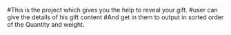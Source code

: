#This is the project which gives you the help to reveal your gift.
#user can give the details of his gift content 
#And get in them to output in sorted order of the Quantity and weight.
